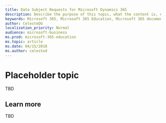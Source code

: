 ```yaml
---
title: Data Subject Requests for Microsoft Dynamics 365
description: Describe the purpose of this topic, what the content is, etc.
keywords: Microsoft 365, Microsoft 365 Education, Microsoft 365 documentation, deployment
author: CelesteDG
localization_priority: Normal
audience: microsoft-business
ms.prod: microsoft-365-education
ms.topic: article
ms.date: 04/15/2018
ms.author: celested
---
```


# Placeholder topic

TBD

## Learn more
TBD